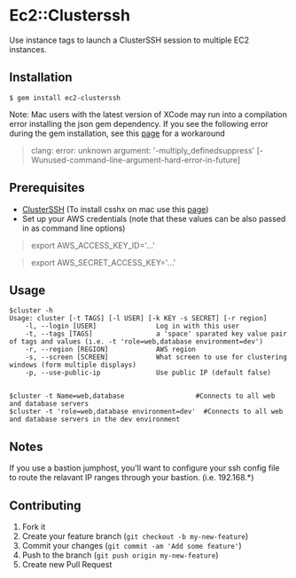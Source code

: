 # Ec2::Clusterssh

Use instance tags to launch a ClusterSSH session to multiple EC2 instances.

## Installation

    $ gem install ec2-clusterssh

Note:  Mac users with the latest version of XCode may run into a compilation error installing the json gem dependency.  If you see the following error during the gem installation, see this [page](https://langui.sh/2014/03/10/wunused-command-line-argument-hard-error-in-future-is-a-harsh-mistress/) for a workaround

> clang: error: unknown argument: '-multiply_definedsuppress' [-Wunused-command-line-argument-hard-error-in-future]

## Prerequisites

- [ClusterSSH](http://sourceforge.net/apps/mediawiki/clusterssh/index.php?title=Main_Page) (To install csshx on mac use this [page](https://code.google.com/p/csshx/))
- Set up your AWS credentials (note that these values can be also passed in
  as command line options)

> export AWS_ACCESS_KEY_ID='...'

> export AWS_SECRET_ACCESS_KEY='...'

## Usage

    $cluster -h
    Usage: cluster [-t TAGS] [-l USER] [-k KEY -s SECRET] [-r region]
        -l, --login [USER]               Log in with this user
        -t, --tags [TAGS]                a 'space' sparated key value pair of tags and values (i.e. -t 'role=web,database environment=dev')
        -r, --region [REGION]            AWS region
        -s, --screen [SCREEN]            What screen to use for clustering windows (form multiple displays)
        -p, --use-public-ip              Use public IP (default false)


    $cluster -t Name=web,database                  #Connects to all web and database servers
    $cluster -t 'role=web,database environment=dev'  #Connects to all web and database servers in the dev environment

## Notes

If you use a bastion jumphost, you'll want to configure your ssh config
file to route the relavant IP ranges through your bastion.  (i.e.
192.168.*)

## Contributing

1. Fork it
2. Create your feature branch (`git checkout -b my-new-feature`)
3. Commit your changes (`git commit -am 'Add some feature'`)
4. Push to the branch (`git push origin my-new-feature`)
5. Create new Pull Request
